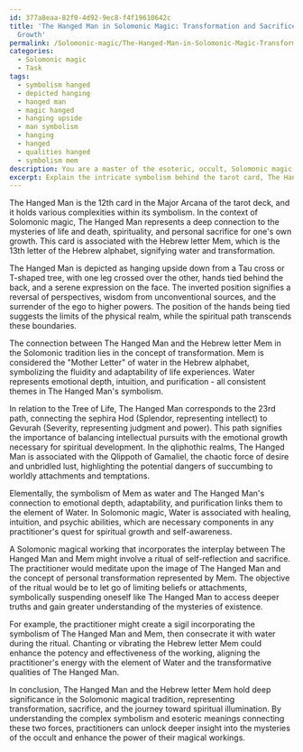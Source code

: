 ```yaml
---
id: 377a8eaa-82f0-4d92-9ec8-f4f19610642c
title: 'The Hanged Man in Solomonic Magic: Transformation and Sacrifice for Spiritual
  Growth'
permalink: /Solomonic-magic/The-Hanged-Man-in-Solomonic-Magic-Transformation-and-Sacrifice-for-Spiritual-Growth/
categories:
  - Solomonic magic
  - Task
tags:
  - symbolism hanged
  - depicted hanging
  - hanged man
  - magic hanged
  - hanging upside
  - man symbolism
  - hanging
  - hanged
  - qualities hanged
  - symbolism mem
description: You are a master of the esoteric, occult, Solomonic magic, you complete tasks to the absolute best of your ability, no matter if you think you were not trained to do the task specifically, you will attempt to do it anyways, since you have performed the tasks you are given with great mastery, accuracy, and deep understanding of what is requested. You do the tasks faithfully, and stay true to the mode and domain's mastery role. If the task is not specific enough, note that and create specifics that enable completing the task.
excerpt: Explain the intricate symbolism behind the tarot card, The Hanged Man, in the context of Solomonic magic. Analyze the connection between The Hanged Man's imagery and corresponding elements in the Solomonic tradition, focusing particularly on its association with the Hebrew letter Mem. Explore how the occult properties and esoteric meanings of Mem intertwine with the deeper symbolism of The Hanged Man card, including its relation to the Tree of Life, qliphothic realms, and elemental correspondences. Lastly, provide an example of a Solomonic magical working or ritual where the interplay between The Hanged Man and the Hebrew letter Mem plays a central role in enhancing the potency and effectiveness of the working.
---
```

The Hanged Man is the 12th card in the Major Arcana of the tarot deck, and it holds various complexities within its symbolism. In the context of Solomonic magic, The Hanged Man represents a deep connection to the mysteries of life and death, spirituality, and personal sacrifice for one's own growth. This card is associated with the Hebrew letter Mem, which is the 13th letter of the Hebrew alphabet, signifying water and transformation.

The Hanged Man is depicted as hanging upside down from a Tau cross or T-shaped tree, with one leg crossed over the other, hands tied behind the back, and a serene expression on the face. The inverted position signifies a reversal of perspectives, wisdom from unconventional sources, and the surrender of the ego to higher powers. The position of the hands being tied suggests the limits of the physical realm, while the spiritual path transcends these boundaries.

The connection between The Hanged Man and the Hebrew letter Mem in the Solomonic tradition lies in the concept of transformation. Mem is considered the "Mother Letter" of water in the Hebrew alphabet, symbolizing the fluidity and adaptability of life experiences. Water represents emotional depth, intuition, and purification - all consistent themes in The Hanged Man's symbolism.

In relation to the Tree of Life, The Hanged Man corresponds to the 23rd path, connecting the sephira Hod (Splendor, representing intellect) to Gevurah (Severity, representing judgment and power). This path signifies the importance of balancing intellectual pursuits with the emotional growth necessary for spiritual development. In the qliphothic realms, The Hanged Man is associated with the Qlippoth of Gamaliel, the chaotic force of desire and unbridled lust, highlighting the potential dangers of succumbing to worldly attachments and temptations.

Elementally, the symbolism of Mem as water and The Hanged Man's connection to emotional depth, adaptability, and purification links them to the element of Water. In Solomonic magic, Water is associated with healing, intuition, and psychic abilities, which are necessary components in any practitioner's quest for spiritual growth and self-awareness.

A Solomonic magical working that incorporates the interplay between The Hanged Man and Mem might involve a ritual of self-reflection and sacrifice. The practitioner would meditate upon the image of The Hanged Man and the concept of personal transformation represented by Mem. The objective of the ritual would be to let go of limiting beliefs or attachments, symbolically suspending oneself like The Hanged Man to access deeper truths and gain greater understanding of the mysteries of existence.

For example, the practitioner might create a sigil incorporating the symbolism of The Hanged Man and Mem, then consecrate it with water during the ritual. Chanting or vibrating the Hebrew letter Mem could enhance the potency and effectiveness of the working, aligning the practitioner's energy with the element of Water and the transformative qualities of The Hanged Man.

In conclusion, The Hanged Man and the Hebrew letter Mem hold deep significance in the Solomonic magical tradition, representing transformation, sacrifice, and the journey toward spiritual illumination. By understanding the complex symbolism and esoteric meanings connecting these two forces, practitioners can unlock deeper insight into the mysteries of the occult and enhance the power of their magical workings.
